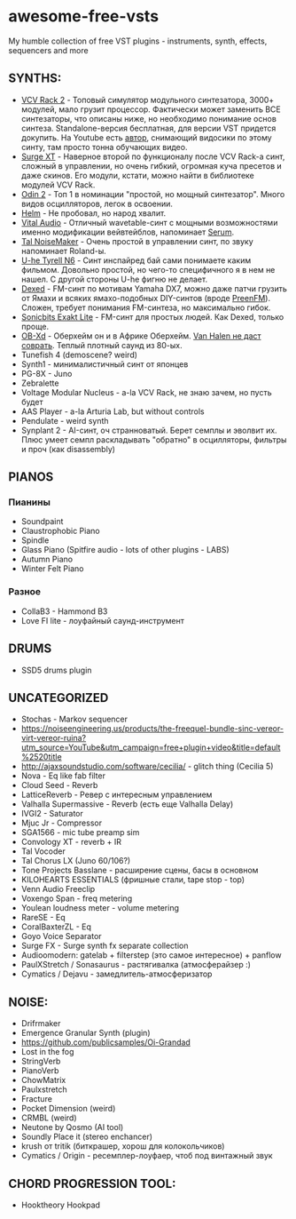 # awesome-free-vsts
My humble collection of free VST plugins - instruments, synth, effects, sequencers and more

## SYNTHS:
- [VCV Rack 2](https://vcvrack.com) - Топовый симулятор модульного синтезатора, 3000+ модулей, мало грузит процессор. Фактически может заменить ВСЕ синтезаторы, что описаны ниже, но необходимо понимание основ синтеза. Standalone-версия бесплатная, для версии VST придется докупить. На Youtube есть [автор](https://www.youtube.com/channel/UCuWKHSHTHMV_nVSeNH4gYAg), снимающий видосики по этому синту, там просто тонна обучающих видео.
- [Surge XT](https://surge-synthesizer.github.io) - Наверное второй по функционалу после VCV Rack-а синт, сложный в управлении, но очень гибкий, огромная куча пресетов и даже скинов. Его модули, кстати, можно найти в библиотеке модулей VCV Rack.
- [Odin 2](https://thewavewarden.com/pages/odin-2) - Топ 1 в номинации "простой, но мощный синтезатор". Много видов осцилляторов, легок в освоении.
- [Helm](https://tytel.org/helm) - Не пробовал, но народ хвалит.
- [Vital Audio](https://vital.audio/) - Отличный wavetable-синт с мощными возможностями именно модификации вейвтейблов, напоминает [Serum](https://xferrecords.com/products/serum).
- [Tal NoiseMaker](https://tal-software.com/products/tal-noisemaker) - Очень простой в управлении синт, по звуку напоминает Roland-ы.
- [U-he Tyrell N6](https://u-he.com/products/tyrelln6) - Синт инспайред бай сами понимаете каким фильмом. Довольно простой, но чего-то специфичного я в нем не нашел. С другой стороны U-he фигню не делает.
- [Dexed](https://asb2m10.github.io/dexed) - FM-синт по мотивам Yamaha DX7, можно даже патчи грузить от Ямахи и всяких ямахо-подобных DIY-синтов (вроде [PreenFM](https://ixox.fr/preenfm2)). Сложен, требует понимания FM-синтеза, но максимально гибок.
- [Sonicbits Exakt Lite](https://www.sonicbits.com/exakt-lite.html) - FM-синт для простых людей. Как Dexed, только проще.
- [OB-Xd](https://www.discodsp.com/obxd) - Оберхейм он и в Африке Оберхейм. [Van Halen не даст соврать](https://www.youtube.com/watch?v=SwYN7mTi6HM). Теплый плотный саунд из 80-ых.
- Tunefish 4 (demoscene? weird)
- Synth1 - минималистичный синт от японцев
- PG-8X - Juno
- Zebralette
- Voltage Modular Nucleus - a-la VCV Rack, не знаю зачем, но пусть будет
- AAS Player - a-la Arturia Lab, but without controls
- Pendulate - weird synth
- Synplant 2 - AI-синт, оч странноватый. Берет семплы и эволвит их. Плюс умеет семпл раскладывать "обратно" в осцилляторы, фильтры и проч (как disassembly)

## PIANOS

### Пианины
- Soundpaint
- Claustrophobic Piano
- Spindle
- Glass Piano (Spitfire audio - lots of other plugins - LABS)
- Autumn Piano
- Winter Felt Piano

### Разное
- CollaB3 - Hammond B3
- Love FI lite - лоуфайный саунд-инструмент

## DRUMS
- SSD5 drums plugin

## UNCATEGORIZED
- Stochas - Markov sequencer
- https://noiseengineering.us/products/the-freequel-bundle-sinc-vereor-virt-vereor-ruina?utm_source=YouTube&utm_campaign=free+plugin+video&title=default%2520title
- http://ajaxsoundstudio.com/software/cecilia/ - glitch thing (Cecilia 5)
- Nova - Eq like fab filter
- Cloud Seed - Reverb
- LatticeReverb - Ревер с интересным управлением
- Valhalla Supermassive - Reverb (есть еще Valhalla Delay)
- IVGI2 - Saturator
- Mjuc Jr - Compressor
- SGA1566 - mic tube preamp sim
- Convology XT - reverb + IR
- Tal Vocoder
- Tal Chorus LX (Juno 60/106?)
- Tone Projects Basslane - расширение сцены, басы в основном
- KILOHEARTS ESSENTIALS (фришные стали, tape stop - top)
- Venn Audio Freeclip
- Voxengo Span - freq metering
- Youlean loudness meter - volume metering
- RareSE - Eq
- CoralBaxterZL - Eq
- Goyo Voice Separator
- Surge FX - Surge synth fx separate collection
- Audioomodern: gatelab + filterstep (это самое интересное) + panflow
- PaulXStretch / Sonasaurus - растягивалка (атмосферайзер :)
- Cymatics / Dejavu - замедлитель-атмосферизатор

## NOISE:
- Drifrmaker
- Emergence Granular Synth (plugin)
- https://github.com/publicsamples/Oi-Grandad
- Lost in the fog
- StringVerb
- PianoVerb
- ChowMatrix
- Paulxstretch
- Fracture
- Pocket Dimension (weird)
- CRMBL (weird)
- Neutone by Qosmo (AI tool)
- Soundly Place it (stereo enchancer)
- krush от tritik (биткрашер, хорош для колокольчиков)
- Cymatics / Origin - ресемплер-лоуфаер, чтоб под винтажный звук

## CHORD PROGRESSION TOOL:
- Hooktheory Hookpad